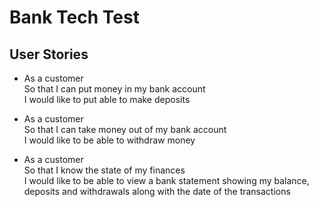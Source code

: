 # Bank Tech Test

## User Stories


- As a customer  
  So that I can put money in my bank account  
  I would like to put able to make deposits  

- As a customer  
  So that I can take money out of my bank account  
  I would like to be able to withdraw money

- As a customer  
  So that I know the state of my finances  
  I would like to be able to view a bank statement showing my balance, deposits and withdrawals along with the date of the transactions